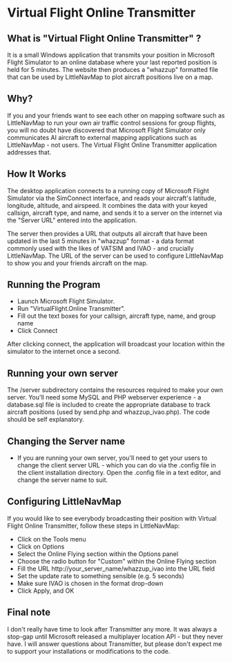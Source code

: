 # Virtual Flight Online Transmitter

## What is "Virtual Flight Online Transmitter" ?

It is a small Windows application that transmits your position in Microsoft Flight Simulator to an online database where your last reported position is held for 5 minutes. The website then produces a "whazzup" formatted file that can be used by LittleNavMap to plot aircraft positions live on a map.

## Why?

If you and your friends want to see each other on mapping software such as LittleNavMap to run your own air traffic control sessions for group flights, you will no doubt have discovered that Microsoft Flight Simulator only communicates AI aircraft to external mapping applications such as LittleNavMap - not users. The Virtual Flight Online Transmitter application addresses that.

## How It Works

The desktop application connects to a running copy of Microsoft Flight Simulator via the SimConnect interface, and reads your aircraft's latitude, longitude, altitude, and airspeed. It combines the data with your keyed callsign, aircraft type, and name, and sends it to a server on the internet via the "Server URL" entered into the application.

The server then provides a URL that outputs all aircraft that have been updated in the last 5 minutes in "whazzup" format - a data format commonly used with the likes of VATSIM and IVAO - and crucially LittleNavMap. The URL of the server can be used to configure LittleNavMap to show you and your friends aircraft on the map.

## Running the Program

* Launch Microsoft Flight Simulator.
* Run "VirtualFlight.Online Transmitter".
* Fill out the text boxes for your callsign, aircraft type, name, and group name
* Click Connect

After clicking connect, the application will broadcast your location within the simulator to the internet once a second.

## Running your own server

The /server subdirectory contains the resources required to make your own server. You'll need some MySQL and PHP webserver experience - a database.sql file is included to create the appropriate database to track aircraft positions (used by send.php and whazzup_ivao.php). The code should be self explanatory.

## Changing the Server name

* If you are running your own server, you'll need to get your users to change the client server URL - which you can do via the .config file in the client installation directory. Open the .config file in a text editor, and change the server name to suit.

## Configuring LittleNavMap

If you would like to see everybody broadcasting their position with Virtual Flight Online Transmitter, follow these steps in LittleNavMap:

* Click on the Tools menu
* Click on Options
* Select the Online Flying section within the Options panel
* Choose the radio button for "Custom" within the Online Flying section
* Fill the URL http://your_server_name/whazzup_ivao into the URL field
* Set the update rate to something sensible (e.g. 5 seconds)
* Make sure IVAO is chosen in the format drop-down
* Click Apply, and OK

## Final note

I don't really have time to look after Transmitter any more. It was always a stop-gap until Microsoft released a multiplayer location API - but they never have. I will answer questions about Transmitter, but please don't expect me to support your installations or modifications to the code.